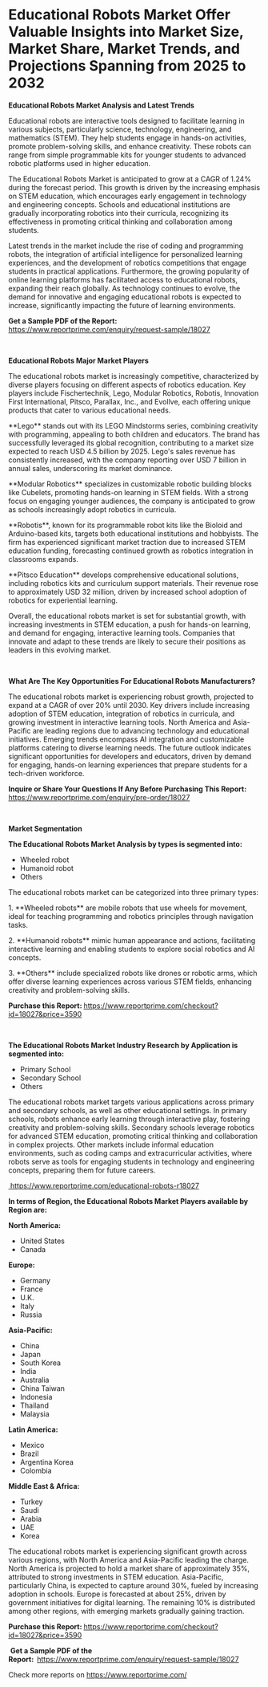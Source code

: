 <p><h1>Educational Robots Market Offer Valuable Insights into Market Size, Market Share, Market Trends, and Projections Spanning from 2025 to 2032</h1></p><p><strong>Educational Robots Market Analysis and Latest Trends</strong></p>
<p><p>Educational robots are interactive tools designed to facilitate learning in various subjects, particularly science, technology, engineering, and mathematics (STEM). They help students engage in hands-on activities, promote problem-solving skills, and enhance creativity. These robots can range from simple programmable kits for younger students to advanced robotic platforms used in higher education.</p><p>The Educational Robots Market is anticipated to grow at a CAGR of 1.24% during the forecast period. This growth is driven by the increasing emphasis on STEM education, which encourages early engagement in technology and engineering concepts. Schools and educational institutions are gradually incorporating robotics into their curricula, recognizing its effectiveness in promoting critical thinking and collaboration among students.</p><p>Latest trends in the market include the rise of coding and programming robots, the integration of artificial intelligence for personalized learning experiences, and the development of robotics competitions that engage students in practical applications. Furthermore, the growing popularity of online learning platforms has facilitated access to educational robots, expanding their reach globally. As technology continues to evolve, the demand for innovative and engaging educational robots is expected to increase, significantly impacting the future of learning environments.</p></p>
<p><strong>Get a Sample PDF of the Report:&nbsp;</strong> <a href="https://www.reportprime.com/enquiry/request-sample/18027?utm_campaign=3444&utm_medium=2&utm_source=Github&utm_content=ia&utm_term=18032025&utm_id=educational-robots">https://www.reportprime.com/enquiry/request-sample/18027</a></p>
<p>&nbsp;</p>
<p><strong>Educational Robots Major Market Players</strong></p>
<p><p>The educational robots market is increasingly competitive, characterized by diverse players focusing on different aspects of robotics education. Key players include Fischertechnik, Lego, Modular Robotics, Robotis, Innovation First International, Pitsco, Parallax, Inc., and Evollve, each offering unique products that cater to various educational needs.</p><p>**Lego** stands out with its LEGO Mindstorms series, combining creativity with programming, appealing to both children and educators. The brand has successfully leveraged its global recognition, contributing to a market size expected to reach USD 4.5 billion by 2025. Lego's sales revenue has consistently increased, with the company reporting over USD 7 billion in annual sales, underscoring its market dominance.</p><p>**Modular Robotics** specializes in customizable robotic building blocks like Cubelets, promoting hands-on learning in STEM fields. With a strong focus on engaging younger audiences, the company is anticipated to grow as schools increasingly adopt robotics in curricula.</p><p>**Robotis**, known for its programmable robot kits like the Bioloid and Arduino-based kits, targets both educational institutions and hobbyists. The firm has experienced significant market traction due to increased STEM education funding, forecasting continued growth as robotics integration in classrooms expands.</p><p>**Pitsco Education** develops comprehensive educational solutions, including robotics kits and curriculum support materials. Their revenue rose to approximately USD 32 million, driven by increased school adoption of robotics for experiential learning.</p><p>Overall, the educational robots market is set for substantial growth, with increasing investments in STEM education, a push for hands-on learning, and demand for engaging, interactive learning tools. Companies that innovate and adapt to these trends are likely to secure their positions as leaders in this evolving market.</p></p>
<p>&nbsp;</p>
<p><strong>What Are The Key Opportunities For Educational Robots Manufacturers?</strong></p>
<p><p>The educational robots market is experiencing robust growth, projected to expand at a CAGR of over 20% until 2030. Key drivers include increasing adoption of STEM education, integration of robotics in curricula, and growing investment in interactive learning tools. North America and Asia-Pacific are leading regions due to advancing technology and educational initiatives. Emerging trends encompass AI integration and customizable platforms catering to diverse learning needs. The future outlook indicates significant opportunities for developers and educators, driven by demand for engaging, hands-on learning experiences that prepare students for a tech-driven workforce.</p></p>
<p><strong>Inquire or Share Your Questions If Any Before Purchasing This Report:</strong> <a href="https://www.reportprime.com/enquiry/pre-order/18027?utm_campaign=3444&utm_medium=2&utm_source=Github&utm_content=ia&utm_term=18032025&utm_id=educational-robots">https://www.reportprime.com/enquiry/pre-order/18027</a></p>
<p>&nbsp;</p>
<p><strong>Market Segmentation</strong></p>
<p><strong>The Educational Robots Market Analysis by types is segmented into:</strong></p>
<p><ul><li>Wheeled robot</li><li>Humanoid robot</li><li>Others</li></ul></p>
<p><p>The educational robots market can be categorized into three primary types: </p><p>1. **Wheeled robots** are mobile robots that use wheels for movement, ideal for teaching programming and robotics principles through navigation tasks. </p><p>2. **Humanoid robots** mimic human appearance and actions, facilitating interactive learning and enabling students to explore social robotics and AI concepts. </p><p>3. **Others** include specialized robots like drones or robotic arms, which offer diverse learning experiences across various STEM fields, enhancing creativity and problem-solving skills.</p></p>
<p><strong>Purchase this Report:&nbsp;</strong><a href="https://www.reportprime.com/checkout?id=18027&price=3590&utm_campaign=3444&utm_medium=2&utm_source=Github&utm_content=ia&utm_term=18032025&utm_id=educational-robots">https://www.reportprime.com/checkout?id=18027&price=3590</a></p>
<p>&nbsp;</p>
<p><strong>The Educational Robots Market Industry Research by Application is segmented into:</strong></p>
<p><ul><li>Primary School</li><li>Secondary School</li><li>Others</li></ul></p>
<p><p>The educational robots market targets various applications across primary and secondary schools, as well as other educational settings. In primary schools, robots enhance early learning through interactive play, fostering creativity and problem-solving skills. Secondary schools leverage robotics for advanced STEM education, promoting critical thinking and collaboration in complex projects. Other markets include informal education environments, such as coding camps and extracurricular activities, where robots serve as tools for engaging students in technology and engineering concepts, preparing them for future careers.</p></p>
<p><a href="https://www.reportprime.com/educational-robots-r18027?utm_campaign=3444&utm_medium=2&utm_source=Github&utm_content=ia&utm_term=18032025&utm_id=educational-robots">&nbsp;https://www.reportprime.com/educational-robots-r18027</a></p>
<p><strong>In terms of Region, the Educational Robots Market Players available by Region are:</strong></p>
<p>
    <p> <strong> North America: </strong>
        <ul>
            <li>United States</li>
            <li>Canada</li>
        </ul>
        </p> 
    <p> <strong> Europe: </strong>
        <ul>
            <li>Germany</li>
            <li>France</li>
            <li>U.K.</li>
            <li>Italy</li>
            <li>Russia</li>
        </ul>
        </p> 
    <p> <strong> Asia-Pacific: </strong>
        <ul>
            <li>China</li>
            <li>Japan</li>
            <li>South Korea</li>
            <li>India</li>
            <li>Australia</li>
            <li>China Taiwan</li>
            <li>Indonesia</li>
            <li>Thailand</li>
            <li>Malaysia</li>
        </ul>
        </p> 
    <p> <strong> Latin America: </strong>
        <ul>
            <li>Mexico</li>
            <li>Brazil</li>
            <li>Argentina Korea</li>
            <li>Colombia</li>
        </ul>
        </p> 
    <p> <strong> Middle East & Africa: </strong>
        <ul>
            <li>Turkey</li>
            <li>Saudi</li>
            <li>Arabia</li>
            <li>UAE</li>
            <li>Korea</li>
        </ul>
    </p>
    </p>
<p><p>The educational robots market is experiencing significant growth across various regions, with North America and Asia-Pacific leading the charge. North America is projected to hold a market share of approximately 35%, attributed to strong investments in STEM education. Asia-Pacific, particularly China, is expected to capture around 30%, fueled by increasing adoption in schools. Europe is forecasted at about 25%, driven by government initiatives for digital learning. The remaining 10% is distributed among other regions, with emerging markets gradually gaining traction.</p></p>
<p><strong>Purchase this Report: </strong><a href="https://www.reportprime.com/checkout?id=18027&price=3590&utm_campaign=3444&utm_medium=2&utm_source=Github&utm_content=ia&utm_term=18032025&utm_id=educational-robots">https://www.reportprime.com/checkout?id=18027&price=3590</a></p>
<p>&nbsp;<strong>Get a Sample PDF of the Report:&nbsp;&nbsp;</strong><a href="https://www.reportprime.com/enquiry/request-sample/18027?utm_campaign=3444&utm_medium=2&utm_source=Github&utm_content=ia&utm_term=18032025&utm_id=educational-robots">https://www.reportprime.com/enquiry/request-sample/18027</a></p>
<p><strong></strong></p>
<p>Check more reports on <a href="https://www.reportprime.com/?utm_campaign=3444&utm_medium=2&utm_source=Github&utm_content=ia&utm_term=18032025&utm_id=educational-robots">https://www.reportprime.com/</a></p>